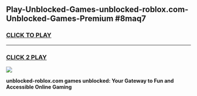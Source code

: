 
## Play-Unblocked-Games-unblocked-roblox.com-Unblocked-Games-Premium #8maq7
<h3>
<a href="https://premium.freeplayer.one?title=unblocked-roblox.com&ref=12M">CLICK TO PLAY</a></h3>
<hr>

<h3>
<a href="https://premium.freeplayer.one?title=unblocked-roblox.com&ref=12M">CLICK 2 PLAY</a>
  
</h3>

<a href="https://premium.freeplayer.one?title=unblocked-roblox.com&ref=12M"><img src="https://clearcache.store/games.png"></a>


**unblocked-roblox.com games unblocked: Your Gateway to Fun and Accessible Online Gaming**
